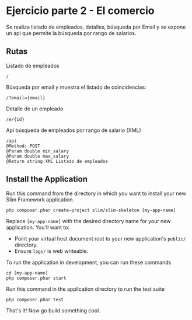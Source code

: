 # Ejercicio parte 2 - El comercio

Se realiza listado de empleados, detalles, búsqueda por Email y se expone un api que permite la búsqueda por rango de salarios.

## Rutas

Listado de empleados

	/


Búsqueda por email y muestra el listado de coincidencias: 

	/?email={email}

Detalle de un empleado 

	/e/{id}

Api búsqueda de empleados por rango de salario (XML) 

	/api
	@Method: POST
	@Param double min_salary
	@Param double max_salary
	@Return string XML Listado de empleados



## Install the Application

Run this command from the directory in which you want to install your new Slim Framework application.

    php composer.phar create-project slim/slim-skeleton [my-app-name]

Replace `[my-app-name]` with the desired directory name for your new application. You'll want to:

* Point your virtual host document root to your new application's `public/` directory.
* Ensure `logs/` is web writeable.

To run the application in development, you can run these commands 

	cd [my-app-name]
	php composer.phar start

Run this command in the application directory to run the test suite

	php composer.phar test

That's it! Now go build something cool.
